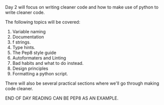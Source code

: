 Day 2 will focus on writing cleaner code and how to make use of python to write cleaner code.

The following topics will be covered:
1. Variable naming
2. Documentation
3. f strings.
4. Type hints.
5. The Pep8 style guide
6. Autoformaters and Linting
7. Bad habits and what to do instead.
8. Design principles
9. Formatting a python script.

There will also be several practical sections where we'll go through making code cleaner.





END OF DAY READING CAN BE PEP8 AS AN EXAMPLE.
